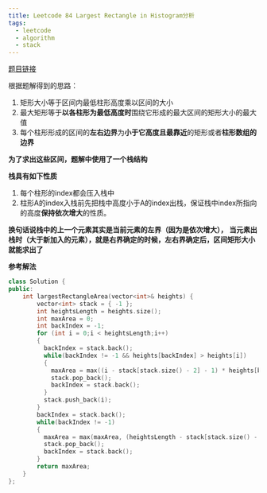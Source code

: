 ```yaml
---
title: Leetcode 84 Largest Rectangle in Histogram分析
tags:
  - leetcode
  - algorithm
  - stack
---
```

[题目链接](https://leetcode-cn.com/problems/largest-rectangle-in-histogram/)

根据题解得到的思路：
1. 矩形大小等于区间内最低柱形高度乘以区间的大小
2. 最大矩形等于**以各柱形为最低高度时**围绕它形成的最大区间的矩形大小的最大值
3. 每个柱形形成的区间的**左右边界**为**小于它高度且最靠近**的矩形或者**柱形数组的边界**

**为了求出这些区间，题解中使用了一个栈结构**

**栈具有如下性质**
1. 每个柱形的index都会压入栈中
2. 柱形A的index入栈前先把栈中高度小于A的index出栈，保证栈中index所指向的高度**保持依次增大**的性质。

**换句话说栈中的上一个元素其实是当前元素的左界（因为是依次增大），**
**当元素出栈时（大于新加入的元素），就是右界确定的时候，左右界确定后，区间矩形大小就能求出了**

**参考解法**
```c++
class Solution {
public:
    int largestRectangleArea(vector<int>& heights) {
        vector<int> stack = { -1 };
        int heightsLength = heights.size();
        int maxArea = 0;
        int backIndex = -1;
        for (int i = 0;i < heightsLength;i++)
        {
          backIndex = stack.back();
          while(backIndex != -1 && heights[backIndex] > heights[i])
          {
            maxArea = max((i - stack[stack.size() - 2] - 1) * heights[backIndex], maxArea);
            stack.pop_back();
            backIndex = stack.back();
          }
          stack.push_back(i);
        }
        backIndex = stack.back();
        while(backIndex != -1)
        {
          maxArea = max(maxArea, (heightsLength - stack[stack.size() - 2] - 1) * heights[backIndex]);
          stack.pop_back();
          backIndex = stack.back();
        }
        return maxArea;
    }
};
```